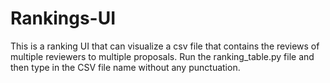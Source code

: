 # Rankings-UI

This is a ranking UI that can visualize a csv file that contains the reviews of multiple reviewers to multiple proposals.
Run the ranking_table.py file and then type in the CSV file name without any punctuation.
